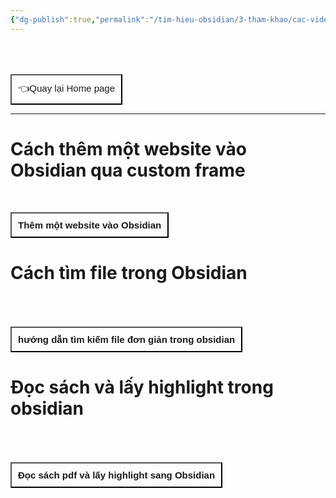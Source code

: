 ```yaml
---
{"dg-publish":true,"permalink":"/tim-hieu-obsidian/3-tham-khao/cac-video/","dgPassFrontmatter":true,"noteIcon":"1","created":"","updated":""}
---
```


<div style="display: flex; justify-content: left; cursor: pointer;"> <a href="obsidian://open?vault=Kh%C3%B3a%20h%E1%BB%8Dc%20Obsidian_2023&file=CONTENTS%2FHOME%20PAGE" target="_blank"> <button style=" font-size: 15px; padding: 10px; height: fit-content; margin-top: 50px; background: var(--text-accent); font-weight: 200; color: var(--text-on-accent); "> 👈Quay lại Home page </button> </a> </div>

---
# Cách thêm một website vào Obsidian qua custom frame<div style="display: flex; justify-content: left; cursor: pointer;"> <a href="https://www.youtube.com/watch?v=VseIrF_DVUA" target="_blank"> <button style=" font-size: 15px; padding: 10px; height: fit-content; margin-top: 50px; background: var(--text-accent); font-weight: 600; color: var(--text-on-accent); ">Thêm một website vào Obsidian </button> </a> </div>


# Cách tìm file trong Obsidian
<div style="display: flex; justify-content: left; cursor: pointer;"> <a href="https://youtu.be/92BVt6zpTD4" target="_blank"> <button style=" font-size: 15px; padding: 10px; height: fit-content; margin-top: 50px; background: var(--text-accent); font-weight: 600; color: var(--text-on-accent); ">hướng dẫn tìm kiếm file đơn giản trong obsidian </button> </a> </div>

# Đọc sách và lấy highlight trong obsidian
<div style="display: flex; justify-content: left; cursor: pointer;"> <a href="https://www.youtube.com/watch?v=CxIlOR5KMNs" target="_blank"> <button style=" font-size: 15px; padding: 10px; height: fit-content; margin-top: 50px; background: var(--text-accent); font-weight: 600; color: var(--text-on-accent); ">Đọc sách pdf và lấy highlight sang Obsidian </button> </a> </div>

